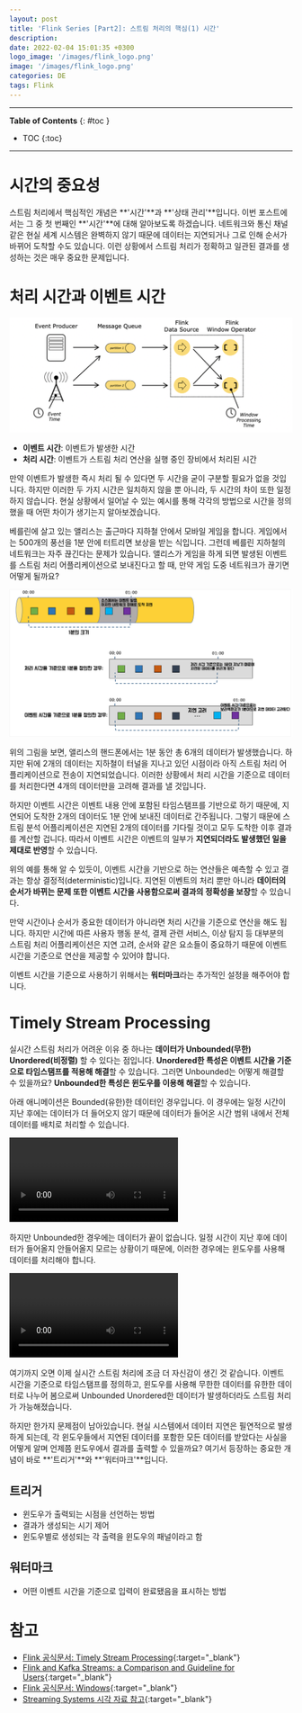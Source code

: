```yaml
---
layout: post
title: 'Flink Series [Part2]: 스트림 처리의 핵심(1) 시간'
description: 
date: 2022-02-04 15:01:35 +0300
logo_image: '/images/flink_logo.png'
image: '/images/flink_logo.png'
categories: DE
tags: Flink
---
```

---

**Table of Contents**
{: #toc }
*  TOC
{:toc}

---

# 시간의 중요성  

스트림 처리에서 핵심적인 개념은 **'시간'**과 **'상태 관리'**입니다. 이번 포스트에서는 그 중 첫 번째인 **'시간'**에 대해 알아보도록 하겠습니다. 네트워크와 통신 채널 같은 현실 세계 시스템은 완벽하지 않기 때문에 데이터는 지연되거나 그로 인해 순서가 바뀌어 도착할 수도 있습니다. 이런 상황에서 스트림 처리가 정확하고 일관된 결과를 생성하는 것은 매우 중요한 문제입니다.  

# 처리 시간과 이벤트 시간

![](/images/flink_8.png)

- **이벤트 시간**: 이벤트가 발생한 시간
- **처리 시간**: 이벤트가 스트림 처리 연산을 실행 중인 장비에서 처리된 시간  

만약 이벤트가 발생한 즉시 처리 될 수 있다면 두 시간을 굳이 구분할 필요가 없을 것입니다. 하지만 이러한 두 가지 시간은 일치하지 않을 뿐 아니라, 두 시간의 차이 또한 일정하지 않습니다. 현실 상황에서 일어날 수 있는 예시를 통해 각각의 방법으로 시간을 정의했을 때 어떤 차이가 생기는지 알아보겠습니다.  

베를린에 살고 있는 앨리스는 출근마다 지하철 안에서 모바일 게임을 합니다. 게임에서는 500개의 풍선을 1분 안에 터트리면 보상을 받는 식입니다. 그런데 베를린 지하철의 네트워크는 자주 끊긴다는 문제가 있습니다. 앨리스가 게임을 하게 되면 발생된 이벤트를 스트림 처리 어플리케이션으로 보내진다고 할 때, 만약 게임 도중 네트워크가 끊기면 어떻게 될까요?

![](/images/flink_7.png)

위의 그림을 보면, 앨리스의 핸드폰에서는 1분 동안 총 6개의 데이터가 발생했습니다. 하지만 뒤에 2개의 데이터는 지하철이 터널을 지나고 있던 시점이라 아직 스트림 처리 어플리케이션으로 전송이 지연되었습니다. 이러한 상황에서 처리 시간을 기준으로 데이터를 처리한다면 4개의 데이터만을 고려해 결과를 낼 것입니다.  

하지만 이벤트 시간은 이벤트 내용 안에 포함된 타임스탬프를 기반으로 하기 때문에, 지연되어 도착한 2개의 데이터도 1분 안에 보내진 데이터로 간주됩니다. 그렇기 때문에 스트림 분석 어플리케이션은 지연된 2개의 데이터를 기다릴 것이고 모두 도착한 이후 결과를 계산할 겁니다. 따라서 이벤트 시간은 이벤트의 일부가 **지연되더라도 발생했던 일을 제대로 반영**할 수 있습니다.  

위의 예를 통해 알 수 있듯이, 이벤트 시간을 기반으로 하는 연산들은 예측할 수 있고 결과는 항상 결정적(deterministic)입니다. 지연된 이벤트의 처리 뿐만 아니라 **데이터의 순서가 바뀌는 문제 또한 이벤트 시간을 사용함으로써 결과의 정확성을 보장**할 수 있습니다.  

만약 시간이나 순서가 중요한 데이터가 아니라면 처리 시간을 기준으로 연산을 해도 됩니다. 하지만 시간에 따른 사용자 행동 분석, 결제 관련 서비스, 이상 탐지 등 대부분의 스트림 처리 어플리케이션은 지연 고려, 순서와 같은 요소들이 중요하기 때문에 이벤트 시간을 기준으로 연산을 제공할 수 있어야 합니다.  

이벤트 시간을 기준으로 사용하기 위해서는 **워터마크**라는 추가적인 설정을 해주어야 합니다.  

# Timely Stream Processing

실시간 스트림 처리가 어려운 이유 중 하나는 **데이터가 Unbounded(무한) Unordered(비정렬)** 할 수 있다는 점입니다. **Unordered한 특성은 이벤트 시간을 기준으로 타임스탬프를 적용해 해결**할 수 있습니다. 그러면 Unbounded는 어떻게 해결할 수 있을까요? **Unbounded한 특성은 윈도우를 이용해 해결**할 수 있습니다. 

아래 애니메이션은 Bounded(유한)한 데이터인 경우입니다. 이 경우에는 일정 시간이 지난 후에는 데이터가 더 들어오지 않기 때문에 데이터가 들어온 시간 범위 내에서 전체 데이터를 배치로 처리할 수 있습니다.  

![](/images/flink_9.mov)

하지만 Unbounded한 경우에는 데이터가 끝이 없습니다. 일정 시간이 지난 후에 데이터가 들어올지 안들어올지 모르는 상황이기 때문에, 이러한 경우에는 윈도우를 사용해 데이터를 처리해야 합니다.  

![](/images/flink_10.mov)  

여기까지 오면 이제 실시간 스트림 처리에 조금 더 자신감이 생긴 것 같습니다. 이벤트 시간을 기준으로 타임스탬프를 정의하고, 윈도우를 사용해 무한한 데이터를 유한한 데이터로 나누어 봄으로써 Unbounded Unordered한 데이터가 발생하더라도 스트림 처리가 가능해졌습니다.  

하지만 한가지 문제점이 남아있습니다. 현실 시스템에서 데이터 지연은 필연적으로 발생하게 되는데, 각 윈도우들에서 지연된 데이터를 포함한 모든 데이터를 받았다는 사실을 어떻게 알며 언제쯤 윈도우에서 결과를 출력할 수 있을까요? 여기서 등장하는 중요한 개념이 바로 **'트리거'**와 **'워터마크'**입니다.  

## 트리거

- 윈도우가 출력되는 시점을 선언하는 방법
- 결과가 생성되는 시기 제어
- 윈도우별로 생성되는 각 출력을 윈도우의 패널이라고 함

## 워터마크

- 어떤 이벤트 시간을 기준으로 입력이 완료됐음을 표시하는 방법


# 참고
- [Flink 공식문서: Timely Stream Processing](https://nightlies.apache.org/flink/flink-docs-master/docs/concepts/time/){:target="_blank"}
- [Flink and Kafka Streams: a Comparison and Guideline for Users](https://www.confluent.io/blog/apache-flink-apache-kafka-streams-comparison-guideline-users/){:target="_blank"}
- [Flink 공식문서: Windows](https://nightlies.apache.org/flink/flink-docs-master/docs/dev/datastream/operators/windows/){:target="_blank"}
- [Streaming Systems 시각 자료 참고](http://streamingbook.net/fig){:target="_blank"}


